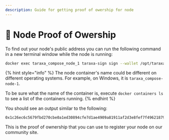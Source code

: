 ```yaml
---
description: Guide for getting proof of owership for node
---
```


# 📒 Node Proof of Owership

To find out your node's public address you can run the following command in a new terminal window while the node is running:

```bash
docker exec taraxa_compose_node_1 taraxa-sign sign --wallet /opt/taraxa_data/conf/wallet.json
```

{% hint style="info" %}
The node container's name could be different on different operating systems. For example, on Windows, it is `taraxa_compose-node-1`.&#x20;

To be sure what the name of the container is, execute `docker containers ls` to see a list of the containers running.&#x20;
{% endhint %}

You should see an output similar to the following:

```
0x1c26ec6c5679fbd270cbe0a1ed30894cfe7d1ae4909a81911af2d3e8fef7f4962187970dab6dda64e6a5c48bb2e833f1adb44eb2dc31ccffc00369f2c2b14a381c
```

This is the proof of ownership that you can use to register your node on our community site.
